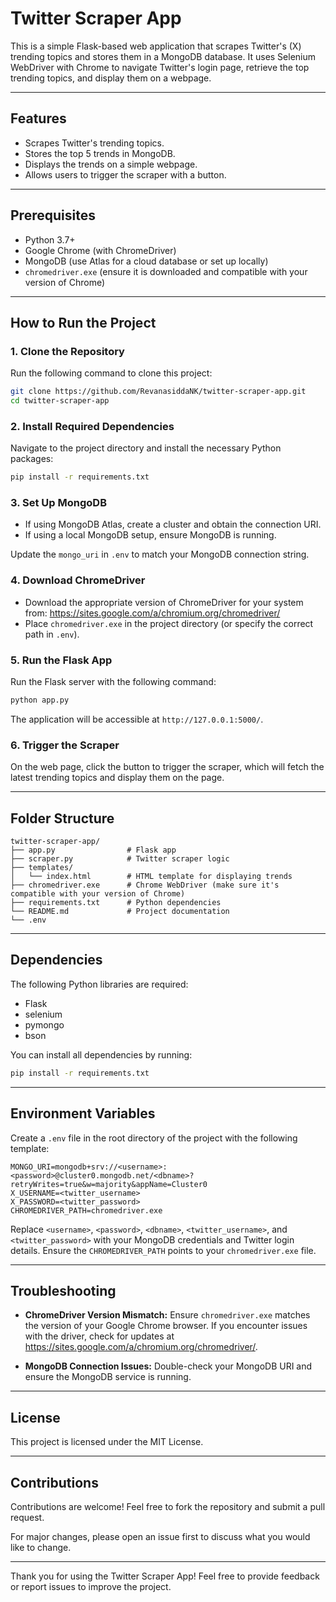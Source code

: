 # Twitter Scraper App

This is a simple Flask-based web application that scrapes Twitter's (X) trending topics and stores them in a MongoDB database. It uses Selenium WebDriver with Chrome to navigate Twitter's login page, retrieve the top trending topics, and display them on a webpage.

---

## Features

- Scrapes Twitter's trending topics.
- Stores the top 5 trends in MongoDB.
- Displays the trends on a simple webpage.
- Allows users to trigger the scraper with a button.

---

## Prerequisites

- Python 3.7+
- Google Chrome (with ChromeDriver)
- MongoDB (use Atlas for a cloud database or set up locally)
- `chromedriver.exe` (ensure it is downloaded and compatible with your version of Chrome)

---

## How to Run the Project

### 1. Clone the Repository

Run the following command to clone this project:
```bash
git clone https://github.com/RevanasiddaNK/twitter-scraper-app.git
cd twitter-scraper-app
```

### 2. Install Required Dependencies

Navigate to the project directory and install the necessary Python packages:
```bash
pip install -r requirements.txt
```

### 3. Set Up MongoDB

- If using MongoDB Atlas, create a cluster and obtain the connection URI.
- If using a local MongoDB setup, ensure MongoDB is running.

Update the `mongo_uri` in `.env` to match your MongoDB connection string.

### 4. Download ChromeDriver

- Download the appropriate version of ChromeDriver for your system from: https://sites.google.com/a/chromium.org/chromedriver/
- Place `chromedriver.exe` in the project directory (or specify the correct path in `.env`).

### 5. Run the Flask App

Run the Flask server with the following command:
```bash
python app.py
```

The application will be accessible at `http://127.0.0.1:5000/`.

### 6. Trigger the Scraper

On the web page, click the button to trigger the scraper, which will fetch the latest trending topics and display them on the page.

---

## Folder Structure

```plaintext
twitter-scraper-app/
├── app.py                # Flask app
├── scraper.py            # Twitter scraper logic
├── templates/
│   └── index.html        # HTML template for displaying trends
├── chromedriver.exe      # Chrome WebDriver (make sure it's compatible with your version of Chrome)
├── requirements.txt      # Python dependencies
└── README.md             # Project documentation
└── .env 
```

---

## Dependencies

The following Python libraries are required:

- Flask
- selenium
- pymongo
- bson

You can install all dependencies by running:
```bash
pip install -r requirements.txt
```

---

## Environment Variables

Create a `.env` file in the root directory of the project with the following template:

```
MONGO_URI=mongodb+srv://<username>:<password>@cluster0.mongodb.net/<dbname>?retryWrites=true&w=majority&appName=Cluster0
X_USERNAME=<twitter_username>
X_PASSWORD=<twitter_password>
CHROMEDRIVER_PATH=chromedriver.exe
```

Replace `<username>`, `<password>`, `<dbname>`, `<twitter_username>`, and `<twitter_password>` with your MongoDB credentials and Twitter login details. Ensure the `CHROMEDRIVER_PATH` points to your `chromedriver.exe` file.

---

## Troubleshooting

- **ChromeDriver Version Mismatch:**
  Ensure `chromedriver.exe` matches the version of your Google Chrome browser. If you encounter issues with the driver, check for updates at https://sites.google.com/a/chromium.org/chromedriver/.

- **MongoDB Connection Issues:**
  Double-check your MongoDB URI and ensure the MongoDB service is running.

---

## License

This project is licensed under the MIT License.

---

## Contributions

Contributions are welcome! Feel free to fork the repository and submit a pull request.

For major changes, please open an issue first to discuss what you would like to change.

---

Thank you for using the Twitter Scraper App! Feel free to provide feedback or report issues to improve the project.


